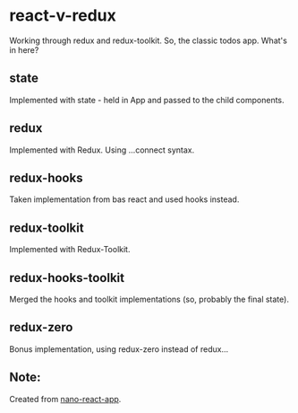 # react-v-redux

Working through redux and redux-toolkit. So, the classic todos app. What's in here?

## state
Implemented with state - held in App and passed to the child components.

## redux
Implemented with Redux. Using ...connect syntax.

## redux-hooks
Taken implementation from bas react and used hooks instead.

## redux-toolkit
Implemented with Redux-Toolkit.

## redux-hooks-toolkit
Merged the hooks and toolkit implementations (so, probably the final state).

## redux-zero
Bonus implementation, using redux-zero instead of redux...

## Note: 
Created from [nano-react-app](https://github.com/nano-react-app/nano-react-app).
